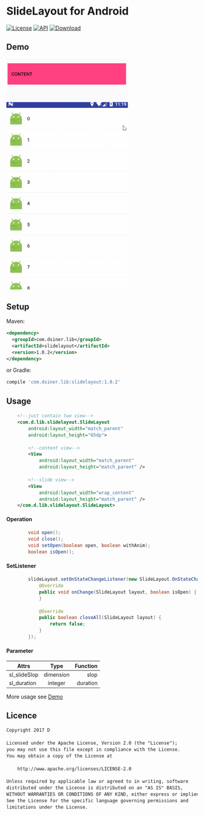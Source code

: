 # SlideLayout for Android

[![License](https://img.shields.io/badge/license-Apache%202-green.svg)](https://www.apache.org/licenses/LICENSE-2.0)
[![API](https://img.shields.io/badge/API-9%2B-green.svg?style=flat)](https://android-arsenal.com/api?level=9)
[![Download](https://api.bintray.com/packages/dsiner/maven/slidelayout/images/download.svg) ](https://bintray.com/dsiner/maven/slidelayout/_latestVersion)

## Demo
<img src="https://github.com/Dsiner/Resouce/blob/master/lib/SlideLayout/slidelayout.gif" width="320" alt="Screenshot"/>
<img src="https://github.com/Dsiner/Resouce/blob/master/lib/SlideLayout/slidelayout01.gif" width="320" alt="Screenshot"/>

## Setup
Maven:
```xml
<dependency>
  <groupId>com.dsiner.lib</groupId>
  <artifactId>slidelayout</artifactId>
  <version>1.0.2</version>
</dependency>
```
or Gradle:
```groovy
compile 'com.dsiner.lib:slidelayout:1.0.2'
```

## Usage
```xml
    <!--just contain two view-->
    <com.d.lib.slidelayout.SlideLayout
        android:layout_width="match_parent"
        android:layout_height="65dp">

        <!--content view-->
        <View
            android:layout_width="match_parent"
            android:layout_height="match_parent" />

        <!--slide view-->
        <View
            android:layout_width="wrap_content"
            android:layout_height="match_parent" />
    </com.d.lib.slidelayout.SlideLayout>
```

#### Operation
```java
        void open();
        void close();
        void setOpen(boolean open, boolean withAnim);
        boolean isOpen();
```

#### SetListener
```java
        slideLayout.setOnStateChangeListener(new SlideLayout.OnStateChangeListener() {
            @Override
            public void onChange(SlideLayout layout, boolean isOpen) {
            }

            @Override
            public boolean closeAll(SlideLayout layout) {
                return false;
            }
        });
```

#### Parameter
| Attrs        | Type           | Function  |
| ------------- |:-------------:| -----:|
| sl_slideSlop      | dimension | slop |
| sl_duration      | integer      |   duration |

More usage see [Demo](app/src/main/java/com/d/slidelayout/MainActivity.java)

## Licence

```txt
Copyright 2017 D

Licensed under the Apache License, Version 2.0 (the "License");
you may not use this file except in compliance with the License.
You may obtain a copy of the License at

    http://www.apache.org/licenses/LICENSE-2.0

Unless required by applicable law or agreed to in writing, software
distributed under the License is distributed on an "AS IS" BASIS,
WITHOUT WARRANTIES OR CONDITIONS OF ANY KIND, either express or implied.
See the License for the specific language governing permissions and
limitations under the License.
```
